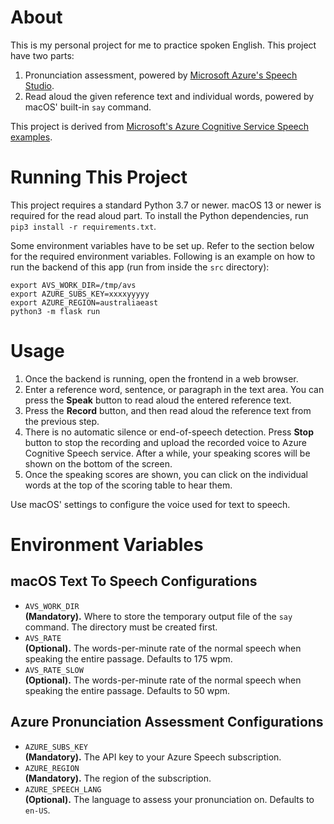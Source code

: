 # About

This is my personal project for me to practice spoken English. This project have two parts:

1. Pronunciation assessment, powered by [Microsoft Azure's Speech Studio](https://speech.microsoft.com).
2. Read aloud the given reference text and individual words, powered by macOS' built-in `say` command.

This project is derived from [Microsoft's Azure Cognitive Service Speech examples](https://github.com/Azure-Samples/Cognitive-Speech-TTS).

# Running This Project

This project requires a standard Python 3.7 or newer. macOS 13 or newer is required for the read aloud part. To install the Python dependencies, run `pip3 install -r requirements.txt`.

Some environment variables have to be set up. Refer to the section below for the required environment variables. Following is an example on how to run the backend of this app (run from inside the `src` directory):

```
export AVS_WORK_DIR=/tmp/avs
export AZURE_SUBS_KEY=xxxxyyyyy
export AZURE_REGION=australiaeast
python3 -m flask run
```

# Usage

1. Once the backend is running, open the frontend in a web browser.
2. Enter a reference word, sentence, or paragraph in the text area. You can press the **Speak** button to read aloud the entered reference text.
3. Press the **Record** button, and then read aloud the reference text from the previous step.
4. There is no automatic silence or end-of-speech detection. Press **Stop** button to stop the recording and upload the recorded voice to Azure Cognitive Speech service. After a while, your speaking scores will be shown on the bottom of the screen.
5. Once the speaking scores are shown, you can click on the individual words at the top of the scoring table to hear them.

Use macOS' settings to configure the voice used for text to speech.

# Environment Variables

## macOS Text To Speech Configurations

- `AVS_WORK_DIR`  
  **(Mandatory).** Where to store the temporary output file of the `say` command. The directory must be created first.
- `AVS_RATE`  
  **(Optional).** The words-per-minute rate of the normal speech when speaking the entire passage. Defaults to 175 wpm.
- `AVS_RATE_SLOW`  
  **(Optional).** The words-per-minute rate of the normal speech when speaking the entire passage. Defaults to 50 wpm.

## Azure Pronunciation Assessment Configurations

- `AZURE_SUBS_KEY`  
  **(Mandatory).** The API key to your Azure Speech subscription.
- `AZURE_REGION`  
  **(Mandatory).** The region of the subscription.
- `AZURE_SPEECH_LANG`  
  **(Optional).** The language to assess your pronunciation on. Defaults to `en-US`.
